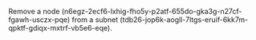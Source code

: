 Remove a node (n6egz-2ecf6-lxhig-fho5y-p2atf-655do-gka3g-n27cf-fgawh-usczx-pqe) from a subnet (tdb26-jop6k-aogll-7ltgs-eruif-6kk7m-qpktf-gdiqx-mxtrf-vb5e6-eqe).
